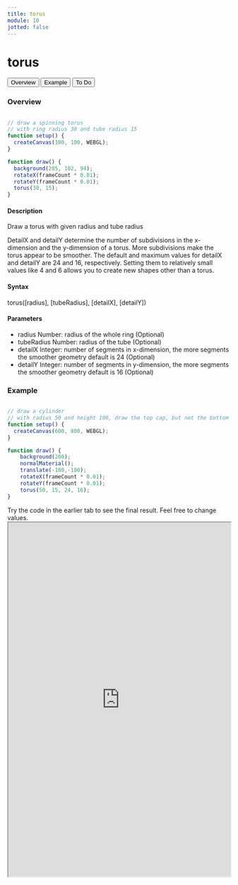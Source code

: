 ```yaml
---
title: torus
module: 10
jotted: false
---
```


# torus

<div class="tab">
  <button class="tablinks active" onclick="openTab(event, 'Overview')">Overview</button>
  <button class="tablinks" onclick="openTab(event, 'example')">Example</button>  
  <button class="tablinks" onclick="openTab(event, 'todo')">To Do</button>  
</div>

<div id="Overview" class="tabcontent" style="display:block"  >
<div class="tabhtml" markdown="1">

### Overview

```js

// draw a spinning torus
// with ring radius 30 and tube radius 15
function setup() {
  createCanvas(100, 100, WEBGL);
}

function draw() {
  background(205, 102, 94);
  rotateX(frameCount * 0.01);
  rotateY(frameCount * 0.01);
  torus(30, 15);
}
```

#### Description

Draw a torus with given radius and tube radius

DetailX and detailY determine the number of subdivisions in the x-dimension and the y-dimension of a torus. More subdivisions make the torus appear to be smoother. The default and maximum values for detailX and detailY are 24 and 16, respectively. Setting them to relatively small values like 4 and 6 allows you to create new shapes other than a torus.

#### Syntax

torus([radius], [tubeRadius], [detailX], [detailY])

#### Parameters

* radius Number: radius of the whole ring (Optional)
* tubeRadius Number: radius of the tube (Optional)
* detailX Integer: number of segments in x-dimension, the more segments the smoother geometry default is 24 (Optional)
* detailY Integer: number of segments in y-dimension, the more segments the smoother geometry default is 16 (Optional)

</div>
</div>

<div id="example" class="tabcontent" style="display:block"  >
<div class="tabhtml" markdown="1">

### Example

```js

// draw a cylinder
// with radius 50 and height 100, draw the top cap, but not the bottom cap
function setup() {
  createCanvas(600, 800, WEBGL);
}

function draw() {
    background(200);
    normalMaterial();
    translate(-100,-100);
    rotateX(frameCount * 0.01);
    rotateY(frameCount * 0.01);
    torus(50, 15, 24, 16);
}
```

</div>
</div>

<div id="todo" class="tabcontent">
<div class="tabhtml" markdown="1">
Try the code in the earlier tab to see the final result. Feel free to change values. 

<iframe src="https://editor.p5js.org/michaelcassens/sketches/bA6vaiivN" width="100%" height="800px"></iframe>
</div>
</div>